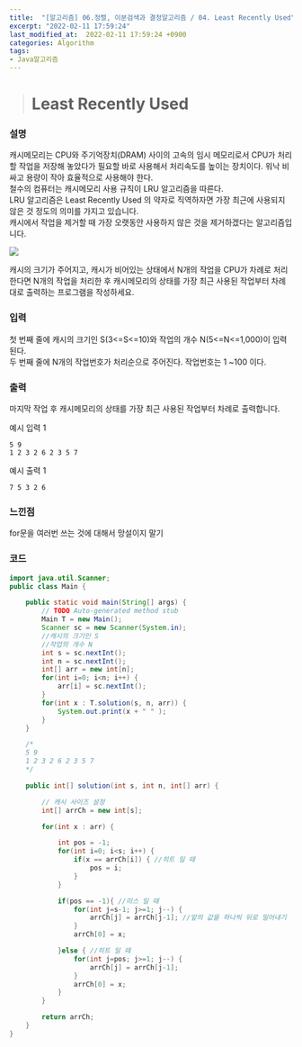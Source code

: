 ```yaml
---
title:  "[알고리즘] 06.정렬, 이분검색과 결정알고리즘 / 04. Least Recently Used"
excerpt: "2022-02-11 17:59:24"
last_modified_at:  2022-02-11 17:59:24 +0900
categories: Algorithm
tags:
- Java알고리즘
---
```


># Least Recently Used  

### 설명  

캐시메모리는 CPU와 주기억장치(DRAM) 사이의 고속의 임시 메모리로서 CPU가 처리할 작업을 저장해 놓았다가 필요할 바로 사용해서 처리속도를 높이는 장치이다. 워낙 비싸고 용량이 작아 효율적으로 사용해야 한다.  
철수의 컴퓨터는 캐시메모리 사용 규칙이 LRU 알고리즘을 따른다.  
LRU 알고리즘은 Least Recently Used 의 약자로 직역하자면 가장 최근에 사용되지 않은 것 정도의 의미를 가지고 있습니다.  
캐시에서 작업을 제거할 때 가장 오랫동안 사용하지 않은 것을 제거하겠다는 알고리즘입니다.  

![](https://cote.inflearn.com/public/upload/c366c701c2.jpg)  

캐시의 크기가 주어지고, 캐시가 비어있는 상태에서 N개의 작업을 CPU가 차례로 처리한다면 N개의 작업을 처리한 후 캐시메모리의 상태를 가장 최근 사용된 작업부터 차례대로 출력하는 프로그램을 작성하세요.  


### 입력  

첫 번째 줄에 캐시의 크기인 S(3<=S<=10)와 작업의 개수 N(5<=N<=1,000)이 입력된다.  
두 번째 줄에 N개의 작업번호가 처리순으로 주어진다. 작업번호는 1 ~100 이다.   


### 출력  

마지막 작업 후 캐시메모리의 상태를 가장 최근 사용된 작업부터 차례로 출력합니다.   


예시 입력 1   
```
5 9
1 2 3 2 6 2 3 5 7
```
예시 출력 1  
```
7 5 3 2 6
```

### 느낀점  

for문을 여러번 쓰는 것에 대해서 망설이지 말기  


### 코드  

```java
import java.util.Scanner;
public class Main {

	public static void main(String[] args) {
		// TODO Auto-generated method stub
		Main T = new Main();
		Scanner sc = new Scanner(System.in);
		//캐시의 크기인 S
		//작업의 개수 N
		int s = sc.nextInt();
		int n = sc.nextInt();
		int[] arr = new int[n];
		for(int i=0; i<n; i++) {
			arr[i] = sc.nextInt();
		}
		for(int x : T.solution(s, n, arr)) {
			System.out.print(x + " " );
		}
	}

	/*
	5 9
	1 2 3 2 6 2 3 5 7
	*/

	public int[] solution(int s, int n, int[] arr) {

		// 캐시 사이즈 설정
		int[] arrCh = new int[s];

		for(int x : arr) {

			int pos = -1;
			for(int i=0; i<s; i++) {
				if(x == arrCh[i]) { //히트 일 때
					pos = i;
				}
			}

			if(pos == -1){ //미스 일 때
				for(int j=s-1; j>=1; j--) {
					arrCh[j] = arrCh[j-1]; //앞의 값을 하나씩 뒤로 밀어내기
				}
				arrCh[0] = x;

			}else { //히트 일 때
				for(int j=pos; j>=1; j--) {
					arrCh[j] = arrCh[j-1];
				}
				arrCh[0] = x;
			}
		}

		return arrCh;
	}
}


```
